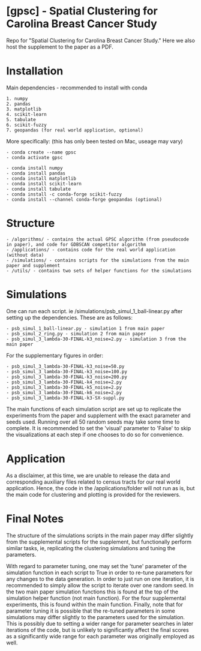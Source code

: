 # [gpsc] - Spatial Clustering for Carolina Breast Cancer Study

Repo for "Spatial Clustering for Carolina Breast Cancer Study." Here we also host the supplement to the paper as a PDF. 

# Installation 
Main dependencies - recommended to install with conda 

    1. numpy
    2. pandas
    3. matplotlib
    4. scikit-learn
    5. tabulate
    6. scikit-fuzzy
    7. geopandas (for real world application, optional)

More specifically: (this has only been tested on Mac, useage may vary)

    - conda create --name gpsc
    - conda activate gpsc

    - conda install numpy
    - conda install pandas
    - conda install matplotlib
    - conda install scikit-learn
    - conda install tabulate
    - conda install -c conda-forge scikit-fuzzy
    - conda install --channel conda-forge geopandas (optional)


# Structure
    - /algorithms/ - contains the actual GPSC algorithm (from pseudocode in paper), and code for GDBSCAN competitor algorithm 
    - /applications/ - contains code for the real world application (without data)
    - /simulations/ - contains scripts for the simulations from the main paper and supplement
    - /utils/ - contains two sets of helper functions for the simulations 

# Simulations 

One can run each script. ie /simulations/psb_simul_1_ball-linear.py after setting up the dependencies. These are as follows:

    - psb_simul_1_ball-linear.py - simulation 1 from main paper
    - psb_simul_2_ring.py - simulation 2 from main paper
    - psb_simul_3_lambda-30-FINAL-k3_noise=2.py - simulation 3 from the main paper

For the supplementary figures in order: 

    - psb_simul_3_lambda-30-FINAL-k3_noise=50.py
    - psb_simul_3_lambda-30-FINAL-k3_noise=100.py
    - psb_simul_3_lambda-30-FINAL-k3_noise=200.py
    - psb_simul_3_lambda-30-FINAL-k4_noise=2.py
    - psb_simul_3_lambda-30-FINAL-k5_noise=2.py
    - psb_simul_3_lambda-30-FINAL-k6_noise=2.py
    - psb_simul_3_lambda-30-FINAL-k3-SX-suppl.py



The main functions of each simulation script are set up to replicate the experiments from the paper and supplement with the exact parameter and seeds used. Running over all 50 random seeds may take some time to complete. It is recommended to set the 'visual' parameter to 'False' to skip the 
visualizations at each step if one chooses to do so for convenience.

# Application

As a disclaimer, at this time, we are unable to release the data and corresponding auxiliary files related to census tracts for our real world application. Hence, the code in the /applications/folder will not run as is, but the main code for clustering and plotting is provided for the reviewers. 

# Final Notes

The structure of the simulations scripts in the main paper may differ slightly from the supplemental scripts for the supplement, but functionally perform similar tasks, ie, replicating the clustering simulations and tuning the parameters. 

With regard to parameter tuning, one may set the 'tune' parameter of the simulation function in each script to True in order to re-tune parameters for any changes to the data generation. In order to just run on one iteration, it is recommended to simply allow the script to iterate over one 
random seed. In the two main paper simulation functions this is found at the top of the simulation helper function (not main function). For the four supplemental experiments, this is found within the main function. Finally, note that for parameter tuning it is possible that the re-tuned
parameters in some simulations may differ slightly to the parameters used for the simulation. This is possibly due to setting a wider range for parameter searches in later iterations of the code, but is unlikely to significantly affect the final scores as a significantly wide range for each parameter was originally employed as well. 
